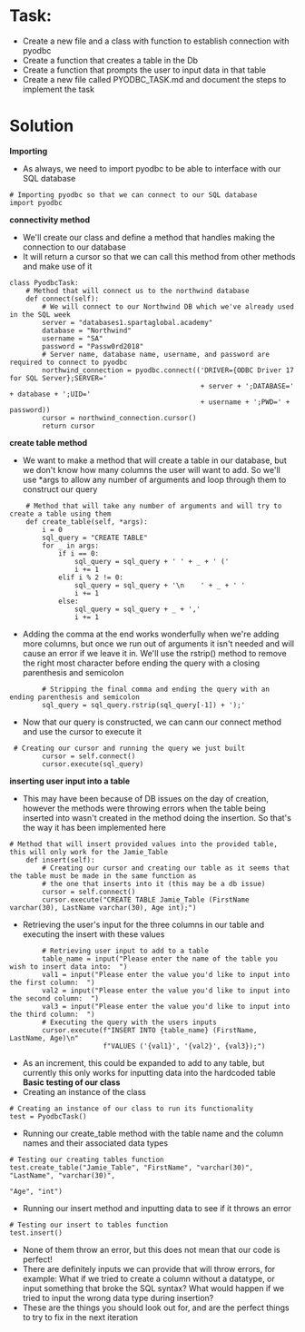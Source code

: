 # Task:
- Create a new file and a class with function to establish connection with pyodbc
- Create a function that creates a table in the Db
- Create a function that prompts the user to input data in that table
- Create a new file called PYODBC_TASK.md and document the steps to implement the task
# Solution
**Importing**
- As always, we need to import pyodbc to be able to interface with our SQL database
```
# Importing pyodbc so that we can connect to our SQL database
import pyodbc
```
**connectivity method**
- We'll create our class and define a method that handles making the connection to our database
- It will return a cursor so that we can call this method from other methods and make use of it
```
class PyodbcTask:
    # Method that will connect us to the northwind database
    def connect(self):
        # We will connect to our Northwind DB which we've already used in the SQL week
        server = "databases1.spartaglobal.academy"
        database = "Northwind"
        username = "SA"
        password = "Passw0rd2018"
        # Server name, database name, username, and password are required to connect to pyodbc
        northwind_connection = pyodbc.connect(('DRIVER={ODBC Driver 17 for SQL Server};SERVER='
                                               + server + ';DATABASE=' + database + ';UID='
                                               + username + ';PWD=' + password))
        cursor = northwind_connection.cursor()
        return cursor
```
**create table method**
- We want to make a method that will create a table in our database, but we don't know how many columns the user will
 want to add. So we'll use *args to allow any number of arguments and loop through them to construct our query 
```
    # Method that will take any number of arguments and will try to create a table using them
    def create_table(self, *args):
        i = 0
        sql_query = "CREATE TABLE"
        for _ in args:
            if i == 0:
                sql_query = sql_query + ' ' + _ + ' ('
                i += 1
            elif i % 2 != 0:
                sql_query = sql_query + '\n    ' + _ + ' '
                i += 1
            else:
                sql_query = sql_query + _ + ','
                i += 1
```
- Adding the comma at the end works wonderfully when we're adding more columns, but once we run out of arguments it
 isn't needed and will cause an error if we leave it in. We'll use the rstrip() method to remove the right most
  character before ending the query with a closing parenthesis and semicolon
```
        # Stripping the final comma and ending the query with an ending parenthesis and semicolon
        sql_query = sql_query.rstrip(sql_query[-1]) + ');'
```
- Now that our query is constructed, we can cann our connect method and use the cursor to execute it
```
 # Creating our cursor and running the query we just built
        cursor = self.connect()
        cursor.execute(sql_query)
```
**inserting user input into a table**
- This may have been because of DB issues on the day of creation, however the methods were throwing errors when the
 table being inserted into wasn't created in the method doing the insertion. So that's the way it has been
  implemented here
```
# Method that will insert provided values into the provided table, this will only work for the Jamie_Table
    def insert(self):
        # Creating our cursor and creating our table as it seems that the table must be made in the same function as
        # the one that inserts into it (this may be a db issue)
        cursor = self.connect()
        cursor.execute("CREATE TABLE Jamie_Table (FirstName varchar(30), LastName varchar(30), Age int);")
```
- Retrieving the user's input for the three columns in our table and executing the insert with these values
```
        # Retrieving user input to add to a table
        table_name = input("Please enter the name of the table you wish to insert data into:  ")
        val1 = input("Please enter the value you'd like to input into the first column:  ")
        val2 = input("Please enter the value you'd like to input into the second column:  ")
        val3 = input("Please enter the value you'd like to input into the third column:  ")
        # Executing the query with the users inputs
        cursor.execute(f"INSERT INTO {table_name} (FirstName, LastName, Age)\n"
                       f"VALUES ('{val1}', '{val2}', {val3});")

```
- As an increment, this could be expanded to add to any table, but currently this only works for inputting data into the
 hardcoded table
 **Basic testing of our class**
- Creating an instance of the class
```
# Creating an instance of our class to run its functionality
test = PyodbcTask()
```
- Running our create_table method with the table name and the  column names and their associated data types
```
# Testing our creating tables function
test.create_table("Jamie_Table", "FirstName", "varchar(30)", "LastName", "varchar(30)",
                                                                      "Age", "int")
```
- Running our insert method and inputting data to see if it throws an error
```
# Testing our insert to tables function
test.insert()
``` 
- None of them throw an error, but this does not mean that our code is perfect!
- There are definitely inputs we can provide that will throw errors, for example: What if we tried to create a column
 without a datatype, or input something that broke the SQL syntax? What would happen if we tried to input the wrong
  data type during insertion?
- These are the things you should look out for, and are the perfect things to try to fix in the next iteration